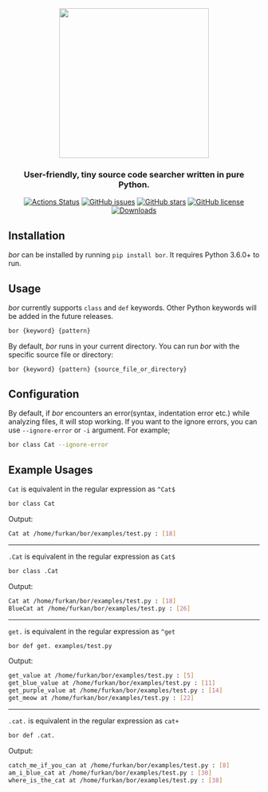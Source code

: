 <div align="center">
  <img src="/assets/logo/bor.png" width=300px />
  <h3>User-friendly, tiny source code searcher written in pure Python.</h3>
  <a href="https://github.com/furkanonder/bor/actions"><img alt="Actions Status" src="https://github.com/furkanonder/bor/workflows/Test/badge.svg"></a>
  <a href="https://github.com/furkanonder/bor/issues"><img alt="GitHub issues" src="https://img.shields.io/github/issues/furkanonder/bor"></a>
  <a href="https://github.com/furkanonder/bor/stargazers"><img alt="GitHub stars" src="https://img.shields.io/github/stars/furkanonder/bor"></a>
  <a href="https://github.com/furkanonder/bor/blob/main/LICENSE"><img alt="GitHub license" src="https://img.shields.io/github/license/furkanonder/bor"></a>
  <a href="https://pepy.tech/project/bor"><img alt="Downloads" src="https://pepy.tech/badge/bor"></a>
</div>

## Installation

_bor_ can be installed by running `pip install bor`. It requires Python 3.6.0+ to run.

## Usage

_bor_ currently supports `class` and `def` keywords. Other Python keywords will be added
in the future releases.

```sh
bor {keyword} {pattern}
```

By default, _bor_ runs in your current directory. You can run _bor_ with the specific
source file or directory:

```sh
bor {keyword} {pattern} {source_file_or_directory}
```

## Configuration

By default, if _bor_ encounters an error(syntax, indentation error etc.) while analyzing
files, it will stop working. If you want to the ignore errors, you can use
`--ignore-error` or `-i` argument. For example;

```sh
bor class Cat --ignore-error
```

## Example Usages

`Cat` is equivalent in the regular expression as `^Cat$`

```sh
bor class Cat
```

Output:

```sh
Cat at /home/furkan/bor/examples/test.py : [18]
```

---

`.Cat` is equivalent in the regular expression as `Cat$`

```sh
bor class .Cat
```

Output:

```sh
Cat at /home/furkan/bor/examples/test.py : [18]
BlueCat at /home/furkan/bor/examples/test.py : [26]
```

---

`get.` is equivalent in the regular expression as `^get`

```sh
bor def get. examples/test.py
```

Output:

```sh
get_value at /home/furkan/bor/examples/test.py : [5]
get_blue_value at /home/furkan/bor/examples/test.py : [11]
get_purple_value at /home/furkan/bor/examples/test.py : [14]
get_meow at /home/furkan/bor/examples/test.py : [22]
```

---

`.cat.` is equivalent in the regular expression as `cat+`

```sh
bor def .cat.
```

Output:

```sh
catch_me_if_you_can at /home/furkan/bor/examples/test.py : [8]
am_i_blue_cat at /home/furkan/bor/examples/test.py : [30]
where_is_the_cat at /home/furkan/bor/examples/test.py : [38]
```
